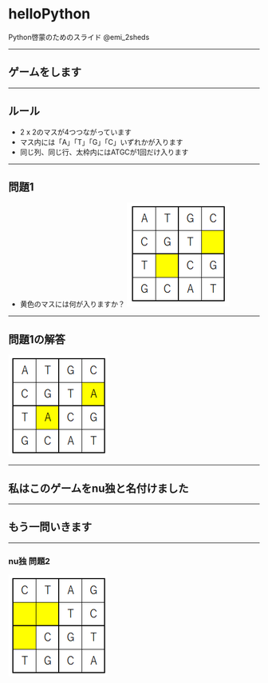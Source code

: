 # helloPython
Python啓蒙のためのスライド
@emi_2sheds

---
## ゲームをします

---
## ルール
- 2 x 2のマスが4つつながっています
- マス内には「A」「T」「G」「C」いずれかが入ります
- 同じ列、同じ行、太枠内にはATGCが1回だけ入ります

---
## 問題1
- 黄色のマスには何が入りますか？
![nu独1Q](nudoku1_q.PNG)

---
## 問題1の解答
![nu独1A](nudoku1_a.PNG)

---
## 私はこのゲームをnu独と名付けました

---
## もう一問いきます

---
### nu独 問題2
![nu独2Q](nudoku2_q.PNG)

